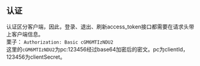 ## 认证

认证区分客户端，因此，登录、退出、刷新access_token接口都需要在请求头带上客户端信息。
<br>
栗子： `Authorization: Basic cGM6MTIzNDU2`
<br>
这里的`cGM6MTIzNDU2`为pc:123456经过base64加密后的密文。pc为clientId，123456为clientSecret。
